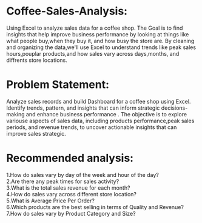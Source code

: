 # Coffee-Sales-Analysis:
Using Excel to analyze sales data for a coffee shop. The Goal is to find insights that help improve business performance by looking at things like what people buy,when they buy it, and how busy the store are. By cleaning and organizing the data,we'll use Excel to understand trends like peak sales hours,pouplar products,and how sales vary across days,months, and diffrents store locations. 

# Problem Statement:
Analyze sales records and build Dashboard for a coffee shop using Excel. Identify trends, pattern, and insights that can inform strategic decisions-making and enhance business performance . The objective is to explore variouse aspects of sales data, including products performance,peak sales periods, and revenue trends, to uncover actionable insights that can improve  sales strategic.

# Recommended analysis:
1.How do sales vary by day of the week and hour of the day?  
2.Are there any peak times for sales activity?  
3.What is the total sales revenue for each month?  
4.How do sales vary across different store location?  
5.What is Average Price Per Order?  
6.Which products are the best selling in terms of Quality and Revenue?  
7.How do sales vary by Product Category and Size?  

